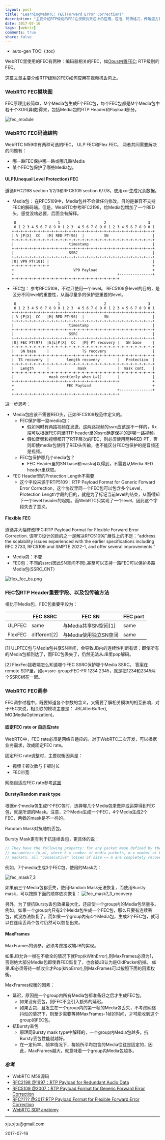 ```yaml
---
layout: post
title: "LearningWebRTC: FEC(Forward Error Correction)"
description: "主要介绍RTP级别的FEC在视频抗丢包上的应用，包括，码流格式，传输层方案，相关联的模块以及调参时考虑因素。"
date: 2017-07-16
tags: [webrtc]
comments: true
share: false
---
```


* auto-gen TOC:
{:toc}

WebRTC里使用的FEC有两种：编码器相关的FEC，如[Opus内置FEC](https://xjsxjtu.github.io/2017-07-08/LearningWebRTC-opus/#opus-anti-packet-loss); RTP级别的FEC。

这篇文章主要介绍RTP级别的FEC如何应用在视频抗丢包上。

### WebRTC FEC模块图

FEC原理比较简单，M个Media包生成F个FEC包，每个FEC包都是M个Media包中若干个XOR(异或)得来，包括Media包的RTP Header和Payload部分。

![fec_module](/images/LearningWebRTC/fec_module.png)

### WebRTC FEC码流结构

WebRTC M59中有两种可选的FEC， ULP FEC和Flex FEC。 两者共同需要解决的问题有：
 * 哪一路FEC保护哪一路或哪几路Media
 * 某个FEC包保护了哪些Media包。

#### ULP(Unequal Level Protection) FEC

遵循RFC2198 section 1/2/3和RFC5109 section 6/7/8，使用xor生成冗余数据。
  * Media包： 在RFC5109中，Media包并不会做任何修改，目的是兼容不支持FEC的解码端。但是，WebRTC参考RFC2198，给Media包增加了一个RED头，感觉没啥必要，后面会有解释。

```
    0                   1                    2                   3
    0 1 2 3 4 5 6 7 8 9 0 1 2 3  4 5 6 7 8 9 0 1 2 3 4 5 6 7 8 9 0 1
   +-+-+-+-+-+-+-+-+-+-+-+-+-+-+-+-+-+-+-+-+-+-+-+-+-+-+-+-+-+-+-+-+
   | V |P|X|  CC   |M| RED PT(96)  |         SN                    |
   +-+-+-+-+-+-+-+-+-+-+-+-+-+-+-+-+-+-+-+-+-+-+-+-+-+-+-+-+-+-+-+-+
   |                         timestamp                             |
   +-+-+-+-+-+-+-+-+-+-+-+-+-+-+-+-+-+-+-+-+-+-+-+-+-+-+-+-+-+-+-+-+
   |                         SSRC                                  |
   +-+-+-+-+-+-+-+-+-+-+-+-+-+-+-+-+-+-+-+-+-+-+-+-+-+-+-+-+-+-+-+-+
   |0| VP9 PT(101) |                                               |
   +-+-+-+-+-+-+-+-+                                               +
   +                           VP9 Payload                         +
   +                                               +---------------+
   +-+-+-+-+-+-+-+-+-+-+-+-+-+-+-+-+-+-+-+-+-+-+-+-+
```

  * FEC包： 参考RFC5109，不过只使用一个level。 RFC5109多level的目的，是区分不同level的重要性，从而尽量多的保护更重要的level。

```
    0                   1                    2                   3
    0 1 2 3 4 5 6 7 8 9 0 1 2 3  4 5 6 7 8 9 0 1 2 3 4 5 6 7 8 9 0 1
   +-+-+-+-+-+-+-+-+-+-+-+-+-+-+-+-+-+-+-+-+-+-+-+-+-+-+-+-+-+-+-+-+
   | V |P|X|  CC   |M| RED PT(96)  |         SN                    |
   +-+-+-+-+-+-+-+-+-+-+-+-+-+-+-+-+-+-+-+-+-+-+-+-+-+-+-+-+-+-+-+-+
   |                         timestamp                             |
   +-+-+-+-+-+-+-+-+-+-+-+-+-+-+-+-+-+-+-+-+-+-+-+-+-+-+-+-+-+-+-+-+
   |                         SSRC                                  |
   +-+-+-+-+-+-+-+-+-+-+-+-+-+-+-+-+-+-+-+-+-+-+-+-+-+-+-+-+-+-+-+-+
   |0| FEC PT(97)  |E|L|P|X|  CC   |M| PT recovery |   SN base     |
   +-+-+-+-+-+-+-+-+-+-+-+-+-+-+-+-+-+-+-+-+-+-+-+-+-+-+-+-+-+-+-+-+
   |   SN base     |               TS recovery                     |
   +-+-+-+-+-+-+-+-+-+-+-+-+-+-+-+-+-+-+-+-+-+-+-+-+-+-+-+-+-+-+-+-+
   |  TS recovery  |        length recovery        |   Protection  |
   +-+-+-+-+-+-+-+-+-+-+-+-+-+-+-+-+-+-+-+-+-+-+-+-+-+-+-+-+-+-+-+-+
   |   Length      |             mask              |  mask cont.   |
   +-+-+-+-+-+-+-+-+-+-+-+-+-+-+-+-+-+-+-+-+-+-+-+-+-+-+-+-+-+-+-+-+
   |                mask cont(only when L=1)       |               |
   +-+-+-+-+-+-+-+-+-+-+-+-+-+-+-+-+-+-+-+-+-+-+-+-+               +
   +                        FEC Payload                            +
   +                                               +---------------+
   +-+-+-+-+-+-+-+-+-+-+-+-+-+-+-+-+-+-+-+-+-+-+-+-+
```

进一步思考：
  * Media包应该不需要RED头，正如RFC5109规范中定义的。
    * FEC保护哪一路media包：
      * 假如同时有两路视频在发送，这两路视频的ssrc应该是不一样的，Rx端可以根据FEC包里RTP header里的ssrc确定保护的是哪一路视频。
      * 假如音频和视频都开了RTP层次的FEC，则必须使用两种RED PT，否则即使media包使用了RED头传输，也不能区分FEC包保护的是音频还是视频。
    * FEC包保护哪几个media包？
      * FEC Header里的SN base和mask可以得到，不需要从Media RED header里获取。
  * FEC Header里的Protection Length不需要
    * 这个字段来源于RTP5109：RTP Payload Format for Generic Forward Error Correction，这个协议里同一个FEC包可以包含多个Level，Protection Length字段的目的，就是为了标记当前level的结束，从而得知下一个level header的起始。而WebRTC只实现了一个level，因此这个字段失去了意义。

#### Flexible FEC

遵循并大幅修改RFC:RTP Payload Format for Flexible Forward Error Correction. 该RFC设计的目的之一是解决RFC5109扩展性上的不足：“address the scalability issues experienced with the earlier specifications including RFC 2733, RFC5109 and SMPTE 2022-1, and offer several improvements.”

  * Media包：不变
  * FEC包：不同的ssrc(因此SN空间不同),甚至可以支持一路FEC可以保护多路Media包(SSRC_CNT）

![flex_fec_bs.png](/images/LearningWebRTC/flex_fec_bs.png)

### FEC包RTP Header重要字段、以及包传输方法

相比于Media包，FEC包重要字段为：

|         | FEC SSRC    | FEC SN             | FEC port |
| - | - | - | - |
| ULPFEC  | same        | 与Media共享SN空间[1] | same |
| FlexFEC | different[2]| 与Media使用独立SN空间 | same |

[1] ULPFEC包与Media包共享SN空间，会导致JB内的连续性判断有误：即使所有的Media包都到达了，而FEC包丢失了，仍然无法从JB里pop解码。

[2] FlexFec接收端怎么知道哪个FEC SSRC保护哪个Media SSRC。 答案在remote SDP里，如a=ssrc-group:FEC-FR 1234 2345，就是把1234和2345两个SSRC绑在一起。

### WebRTC FEC调参

FEC调参过程中，既要知道各个参数的含义，又需要了解相关模块的相互影响，对于FEC来说，相关联的模块主要是： JB(JitterBuffer), MO(MediaOptimzation)。

#### 固定FEC rate or 自适应rate

WebRTC中，FEC rate必须是网络自适应的。对于WebRTC二次开发，可以根据业务需求，改成固定FEC rate。

固定FEC rate调整时，主要权衡因素是：
 * 视频卡顿次数与卡顿时长
 * FEC带宽
 
网络自适应FEC rate参考[这里](https://xjsxjtu.github.io/2017-07-16/LearningWebRTC-adafec/)

#### Bursty/Random mask type

根据m个media包生成f个FEC包时，选择哪几个Media包来做异或运算得到FEC包，就是所谓的Mask。注意，2个Media生成一个FEC，4个Media生成2个FEC，两者的mask是不一样的。

Random Mask对抗随机丢包。 

Bursty Mask更有利于抗连续丢包，更具体的说：

```cpp
// They have the following property: for any packet mask defined by the
// parameters (k,m), where k = number of media packets, m = number of FEC
// packets, all "consecutive" losses of size <= m are completely recoverable.
```

例如，7个media生成3个FEC包，使用的Mask为：

![fec_mask7_3](/images/LearningWebRTC/fec_mask7_3.png)

如果前三个Media包都丢失，使用Random Mask无法恢复，而使用Bursty mask，可以按照下面的顺序依次恢复：
![fec_mask7_3_recovery](/images/LearningWebRTC/fec_mask7_3_recovery.png)

另外，为了使抗Bursty丢包效果最大化，还应使一个group内的Media包尽量多。
例如，如果一个group内只有2个Meida包生成一个FEC包，那么只要有连续丢包，就没办法恢复了。而如果一个group内有4个Media包，生成2个FEC包，就可以在连续丢两个包时仍然可以恢复出来。

#### MaxFrames

MaxFrames的调参，必须考虑接收端JB的实现。

如果JB允许一帧在不收全的情况下就Pop(kWithError),则MaxFrames必须为1，否则绝大部分Media包即使靠FEC恢复了，也会被JB认为是OldPacket扔掉。
如果JB必须等待一帧收全才Pop(kNoError),则MaxFrames可以按照下面的因素权衡。

MaxFrames权衡的因素：
 * 延迟，原因是一个group内所有Media包都准备好之后才生成FEC包。
   * 如果没有丢包，则FEC不会引入额外的延迟。
   * 如果丢包，且发生在一个group内的第一帧的Media包丢失，不考虑网络抖动的情况下，则至少需要等待MaxFrames-1帧的时间，才可能收到这个group的FEC包。
 * 抗Bursty丢包
   * 原理同Bursty mask type中解释的，一个group内Media包越多，抗Bursty丢包性能就越好。
   * 在一定码率、帧率情况下，每帧所平均包含的Media往往是固定的，因此，MaxFrames越大，就意味着一个group内Media包越多。

### 参考
 * WebRTC M59源码
 * [RFC2198 @1997：RTP Payload for Redundant Audio Data](https://tools.ietf.org/html/rfc2198)
 * [RFC5109 @2007：RTP Payload Format for Generic Forward Error Correction](https://tools.ietf.org/html/rfc5109)
 * [RFC???? @2017:RTP Payload Format for Flexible Forward Error Correction](https://tools.ietf.org/html/draft-ietf-payload-flexible-fec-scheme-05)
 * [WebRTC SDP anatomy](https://webrtchacks.com/sdp-anatomy/)

----
xjs.xjtu@gmail.com

2017-07-16












